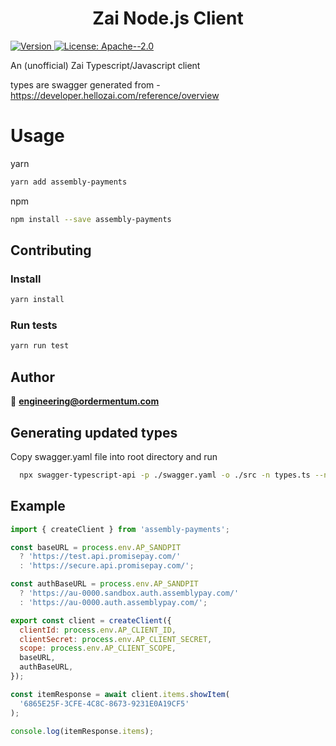 <h1 align="center">Zai Node.js Client</h1>
<p>
  <a href="https://www.npmjs.com/package/assembly-payments" target="_blank">
    <img alt="Version" src="https://img.shields.io/npm/v/assembly-payments.svg">
  </a>
  <a href="#" target="_blank">
    <img alt="License: Apache--2.0" src="https://img.shields.io/badge/License-Apache--2.0-yellow.svg" />
  </a>
</p>

An (unofficial) Zai Typescript/Javascript client

types are swagger generated from - https://developer.hellozai.com/reference/overview

# Usage

yarn

```sh
yarn add assembly-payments
```

npm

```sh
npm install --save assembly-payments
```

## Contributing

### Install

```sh
yarn install
```

### Run tests

```sh
yarn run test
```

## Author

👤 **engineering@ordermentum.com**

## Generating updated types

Copy swagger.yaml file into root directory and run

```bash
  npx swagger-typescript-api -p ./swagger.yaml -o ./src -n types.ts --no-client
```

## Example

```javascript
import { createClient } from 'assembly-payments';

const baseURL = process.env.AP_SANDPIT
  ? 'https://test.api.promisepay.com/'
  : 'https://secure.api.promisepay.com/';

const authBaseURL = process.env.AP_SANDPIT
  ? 'https://au-0000.sandbox.auth.assemblypay.com/'
  : 'https://au-0000.auth.assemblypay.com/';

export const client = createClient({
  clientId: process.env.AP_CLIENT_ID,
  clientSecret: process.env.AP_CLIENT_SECRET,
  scope: process.env.AP_CLIENT_SCOPE,
  baseURL,
  authBaseURL,
});

const itemResponse = await client.items.showItem(
  '6865E25F-3CFE-4C8C-8673-9231E0A19CF5'
);

console.log(itemResponse.items);
```
